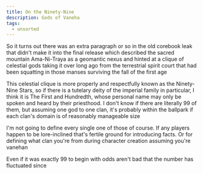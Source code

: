 ```yaml
---
title: On the Ninety-Nine
description: Gods of Vaneha
tags:
  - unsorted
---
```


So it turns out there was an extra paragraph or so in the old corebook leak that didn't make it into the final release which described the sacred mountain Ama-Ni-Traya as a geomantic nexus and hinted at a clique of celestial gods taking it over long ago from the terrestrial spirit court that had been squatting in those manses surviving the fall of the first age

This celestial clique is more properly and respectfully known as the Ninety-Nine Stars, so if there is a tutelary deity of the imperial family in particular, I think it is The First and Hundredth, whose personal name may only be spoken and heard by their priesthood. I don't know if there are literally 99 of them, but assuming one god to one clan, it's probably within the ballpark if each clan's domain is of reasonably manageable size

I'm not going to define every single one of those of course. If any players happen to be lore-inclined that's fertile ground for introducing facts. Or for defining what clan you're from during character creation assuming you're vanehan

Even if it was exactly 99 to begin with odds aren't bad that the number has fluctuated since